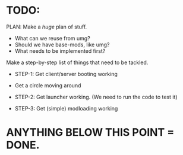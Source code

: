 



# TODO:


PLAN: Make a *huge* plan of stuff.
- What can we reuse from umg?
- Should we have base-mods, like umg?
- What needs to be implemented first?

Make a step-by-step list of things that need to be tackled.



- STEP-1: Get client/server booting working
- Get a circle moving around

- STEP-2: Get launcher working. (We need to run the code to test it)

- STEP-3: Get (simple) modloading working


# ANYTHING BELOW THIS POINT = DONE.


